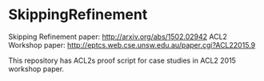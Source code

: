 # SkippingRefinement
Skipping Refinement paper: http://arxiv.org/abs/1502.02942
ACL2 Workshop paper: http://eptcs.web.cse.unsw.edu.au/paper.cgi?ACL22015.9

This repository has ACL2s proof script for case studies in ACL2 2015 workshop paper. 
